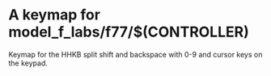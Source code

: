 # A  keymap for model_f_labs/f77/$(CONTROLLER)

Keymap for the HHKB split shift and backspace with 0-9 and cursor keys on the keypad.
